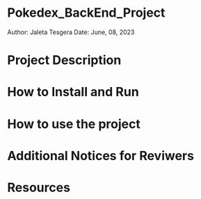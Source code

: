 # Pokedex_BackEnd_Project
Author: Jaleta Tesgera
Date: June, 08, 2023

# Project Description

# How to Install and Run

# How to use the project

# Additional Notices for Reviwers

# Resources
